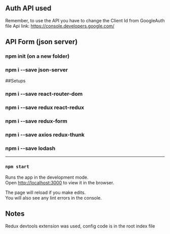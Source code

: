 ## Auth API used

Remember, to use the API you have to change the Client Id from GoogleAuth file
Api link: https://console.developers.google.com/

## API Form (json server)

### npm init (on a new folder)

### npm i --save json-server

##Setups

### npm i --save react-router-dom

### npm i --save redux react-redux

### npm i --save redux-form

### npm i --save axios redux-thunk

### npm i --save lodash

---

### `npm start`

Runs the app in the development mode.<br>
Open [http://localhost:3000](http://localhost:3000) to view it in the browser.

The page will reload if you make edits.<br>
You will also see any lint errors in the console.

## Notes

Redux devtools extension was used, config code is in the root index file
